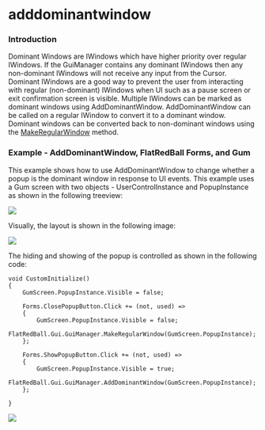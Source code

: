 # adddominantwindow

### Introduction

Dominant Windows are IWindows which have higher priority over regular IWindows. If the GuiManager contains any dominant IWindows then any non-dominant IWindows will not receive any input from the Cursor. Dominant IWindows are a good way to prevent the user from interacting with regular (non-dominant) IWindows when UI such as a pause screen or exit confirmation screen is visible. Multiple IWindows can be marked as dominant windows using AddDominantWindow. AddDominantWindow can be called on a regular IWindow to convert it to a dominant window. Dominant windows can be converted back to non-dominant windows using the [MakeRegularWindow](makeregularwindow.md) method.

### Example - AddDominantWindow, FlatRedBall Forms, and Gum

This example shows how to use AddDominantWindow to change whether a popup is the dominant window in response to UI events. This example uses a Gum screen with two objects - UserControlInstance and PopupInstance as shown in the following treeview:

![](../../../../../media/2021-09-img\_614c9aa1b0ae9.png)

Visually, the layout is shown in the following image:

![](../../../../../media/2021-09-img\_614c9a921e7d7.png)

The hiding and showing of the popup is controlled as shown in the following code:

```
void CustomInitialize()
{
    GumScreen.PopupInstance.Visible = false;

    Forms.ClosePopupButton.Click += (not, used) =>
    {
        GumScreen.PopupInstance.Visible = false;
        FlatRedBall.Gui.GuiManager.MakeRegularWindow(GumScreen.PopupInstance);
    };

    Forms.ShowPopupButton.Click += (not, used) =>
    {
        GumScreen.PopupInstance.Visible = true;
        FlatRedBall.Gui.GuiManager.AddDominantWindow(GumScreen.PopupInstance);
    };
    
}
```

[![](../../../../../media/2016-01-23\_09-19-49.gif)](../../../../../media/2016-01-23\_09-19-49.gif) &#x20;
